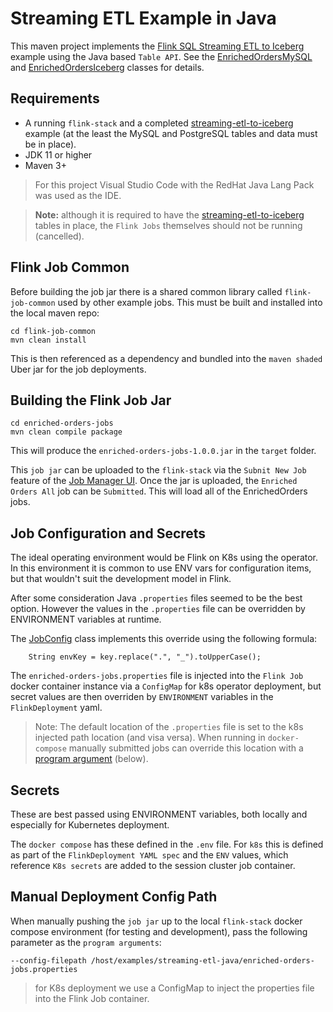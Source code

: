 # Streaming ETL Example in Java

This maven project implements the [Flink SQL Streaming ETL to Iceberg](../streaming-etl-to-iceberg/) example using the Java based `Table API`.  See the [EnrichedOrdersMySQL](enriched-orders-jobs/src/main/java/io/idstudios/flink/jobs/EnrichedOrdersMySQL.java) and [EnrichedOrdersIceberg](enriched-orders-jobs/src/main/java/io/idstudios/flink/jobs/EnrichedOrdersIceberg.java) classes for details.

## Requirements

- A running `flink-stack` and a completed [streaming-etl-to-iceberg](../streaming-etl-to-iceberg/) example (at the least the MySQL and PostgreSQL tables and data must be in place).  
- JDK 11 or higher
- Maven 3+

> For this project Visual Studio Code with the RedHat Java Lang Pack was used as the IDE.

> __Note:__ although it is required to have the [streaming-etl-to-iceberg](../streaming-etl-to-iceberg/) tables in place, the `Flink Jobs` themselves should not be running (cancelled).

## Flink Job Common
Before building the job jar there is a shared common library called `flink-job-common` used by other example jobs.  This must be built and installed into the local maven repo:

```
cd flink-job-common
mvn clean install
```

This is then referenced as a dependency and bundled into the `maven shaded` Uber jar for the job deployments.

## Building the Flink Job Jar

```
cd enriched-orders-jobs
mvn clean compile package
```

This will produce the `enriched-orders-jobs-1.0.0.jar` in the `target` folder.

This `job jar` can be uploaded to the `flink-stack` via the `Subnit New Job` feature of the  [Job Manager UI](http://localhost:8088).  Once the jar is uploaded, the `Enriched Orders All` job can be `Submitted`.  This will load all of the EnrichedOrders jobs.

## Job Configuration and Secrets
The ideal operating environment would be Flink on K8s using the operator.  In this environment it is common to use ENV vars for configuration items, but that wouldn't suit the development model in Flink.

After some consideration Java `.properties` files seemed to be the best option.  However the values in the `.properties` file can be overridden by ENVIRONMENT variables at runtime.

The [JobConfig](enriched-orders-jobs/src/main/java/io/idstudios/flink/jobs/JobConfig.java) class implements this override using the following formula:

```
    String envKey = key.replace(".", "_").toUpperCase();

```

The `enriched-orders-jobs.properties` file is injected into the `Flink Job` docker container instance via a `ConfigMap` for k8s operator deployment, but secret values are then overriden by `ENVIRONMENT` variables in the `FlinkDeployment` yaml.  

> Note: The default location of the `.properties` file is set to the k8s injected path location (and visa versa).  When running in `docker-compose` manually submitted jobs can override this location with a [program argument](#manual-deployment-config-path) (below).

## Secrets
These are best passed using ENVIRONMENT variables, both locally and especially for Kubernetes deployment.

The `docker compose` has these defined in the `.env` file.  For `k8s` this is defined as part of the `FlinkDeployment YAML spec` and the `ENV` values, which reference `K8s secrets` are added to the session cluster job container.

## Manual Deployment Config Path
When manually pushing the `job jar` up to the local `flink-stack` docker compose environment (for testing and development), pass the following parameter as the `program arguments`:

```
--config-filepath /host/examples/streaming-etl-java/enriched-orders-jobs.properties
```

> for K8s deployment we use a ConfigMap to inject the properties file into the Flink Job container.